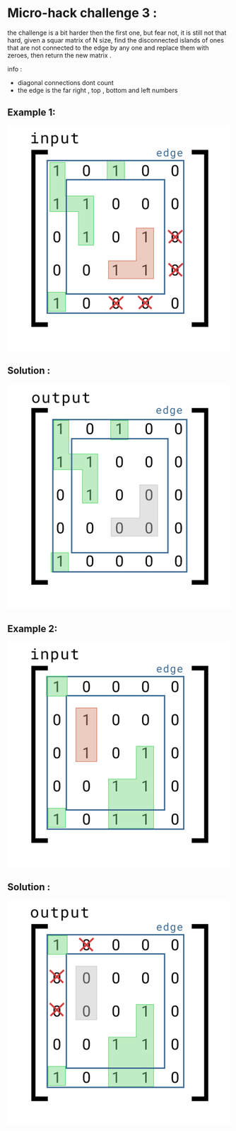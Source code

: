 # Micro-hack challenge 3 : 
the challenge is a bit harder then the first one, but fear not, it is still not that hard, given a squar matrix of N size, find the disconnected islands of ones that are not connected to the edge by any one and replace them with zeroes, then return the new matrix  .

info : 
- diagonal connections dont count 
- the edge is the far right , top , bottom and left numbers

## Example 1:



![image](https://github.com/Micro-Hack/Challenge-2/blob/main/input%201%20(example).png?raw=true)


## Solution :
![image](https://github.com/Micro-Hack/Challenge-2/blob/main/output%201%20(example).png?raw=true)



## Example 2:



![image](https://github.com/Micro-Hack/Challenge-2/blob/main/input%202(example).png?raw=true)


## Solution :
![image](https://github.com/Micro-Hack/Challenge-2/blob/main/output%202%20(example).png?raw=true)



